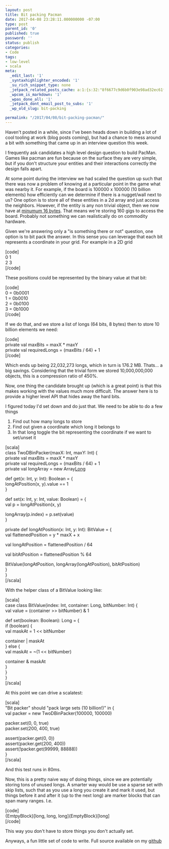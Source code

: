 ```yaml
---
layout: post
title: Bit packing Pacman
date: 2017-04-08 23:28:11.000000000 -07:00
type: post
parent_id: '0'
published: true
password: ''
status: publish
categories:
- Code
tags:
- low-level
- scala
meta:
  _edit_last: '1'
  _syntaxhighlighter_encoded: '1'
  _su_rich_snippet_type: none
  _jetpack_related_posts_cache: a:1:{s:32:"8f6677c9d6b0f903e98ad32ec61f8deb";a:2:{s:7:"expires";i:1561898908;s:7:"payload";a:3:{i:0;a:1:{s:2:"id";i:3735;}i:1;a:1:{s:2:"id";i:3477;}i:2;a:1:{s:2:"id";i:4011;}}}}
  _wpcom_is_markdown: '1'
  _wpas_done_all: '1'
  _jetpack_dont_email_post_to_subs: '1'
  _wp_old_slug: bit-packing

permalink: "/2017/04/08/bit-packing-pacman/"
---
```

Haven't posted in a while, since I've been heads down in building a lot of cool tooling at work (blog posts coming), but had a chance to mess around a bit with something that came up in an interview question this week.

I frequently ask candidates a high level design question to build PacMan. Games like pacman are fun because on the surface they are very simple, but if you don't structure your entities and their interactions correctly the design falls apart.

At some point during the interview we had scaled the question up such that there was now a problem of knowing at a particular point in the game what was nearby it. For example, if the board is 100000 x 100000 (10 billion elements) how efficiently can we determine if there is a nugget/wall next to us? One option is to store all of these entities in a 2d array and just access the neighbors. However, if the entity is any non trivial object, then we now have at [minumum 16 bytes](http://stackoverflow.com/a/258150/310196). That means we're storing 160 gigs to access the board. Probably not something we can realistically do on commodity hardware.

Given we're answering only a "is something there or not" question, one option is to bit pack the answer. In this sense you can leverage that each bit represents a coordinate in your grid. For example in a 2D grid

[code]  
0 1  
2 3  
[/code]

These positions could be represented by the binary value at that bit:

[code]  
0 = 0b0001  
1 = 0b0010  
2 = 0b0100  
3 = 0b1000  
[/code]

If we do that, and we store a list of longs (64 bits, 8 bytes) then to store 10 billion elements we need:

[code]  
private val maxBits = maxX \* maxY  
private val requiredLongs = (maxBits / 64) + 1  
[/code]

Which ends up being 22,032,273 longs, which in turn is 176.2 MB. Thats... a big savings. Considering that the trivial form we stored 10,000,000,000 objects, this is a compression ratio of 450%.

Now, one thing the candidate brought up (which is a great point) is that this makes working with the values much more difficult. The answer here is to provide a higher level API that hides away the hard bits.

I figured today I'd set down and do just that. We need to be able to do a few things

1. Find out how many longs to store
2. Find out given a coordinate which long it belongs to
3. In that long toggle the bit representing the coordinate if we want to set/unset it

[scala]  
class TwoDBinPacker(maxX: Int, maxY: Int) {  
 private val maxBits = maxX \* maxY  
 private val requiredLongs = (maxBits / 64) + 1  
 private val longArray = new Array[Long](requiredLongs)

def get(x: Int, y: Int): Boolean = {  
 longAtPosition(x, y).value == 1  
 }

def set(x: Int, y: Int, value: Boolean) = {  
 val p = longAtPosition(x, y)

longArray(p.index) = p.set(value)  
 }

private def longAtPosition(x: Int, y: Int): BitValue = {  
 val flattenedPosition = y \* maxX + x

val longAtPosition = flattenedPosition / 64

val bitAtPosition = flattenedPosition % 64

BitValue(longAtPosition, longArray(longAtPosition), bitAtPosition)  
 }  
}  
[/scala]

With the helper class of a BitValue looking like:

[scala]  
case class BitValue(index: Int, container: Long, bitNumber: Int) {  
 val value = (container \>\> bitNumber) & 1

def set(boolean: Boolean): Long = {  
 if (boolean) {  
 val maskAt = 1 \<\< bitNumber

container | maskAt  
 } else {  
 val maskAt = ~(1 \<\< bitNumber)

container & maskAt  
 }  
 }  
}  
[/scala]

At this point we can drive a scalatest:

[scala]  
"Bit packer" should "pack large sets (10 billion!)" in {  
 val packer = new TwoDBinPacker(100000, 100000)

packer.set(0, 0, true)  
 packer.set(200, 400, true)

assert(packer.get(0, 0))  
 assert(packer.get(200, 400))  
 assert(!packer.get(99999, 88888))  
}  
[/scala]

And this test runs in 80ms.

Now, this is a pretty naive way of doing things, since we are potentially storing tons of unused longs. A smarter way would be use a sparse set with skip lists, such that as you use a long you create it and mark it used, but things before it and after it (up to the next long) are marker blocks that can span many ranges. I.e.

[code]  
{EmtpyBlock}[long, long, long]{EmptyBlock}[long]  
[/code]

This way you don't have to store things you don't actually set.

Anyways, a fun little set of code to write. Full source available on my [github](https://github.com/devshorts/lru/blob/master/src/main/scala/com/devhorts/binpack/BinPacker.scala)

